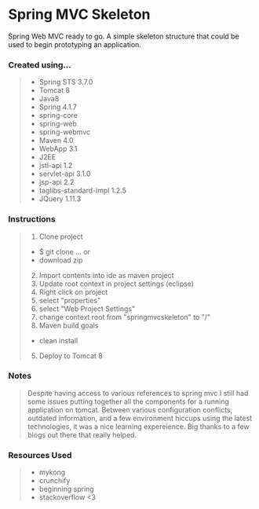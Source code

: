 # Spring MVC Skeleton
Spring Web MVC ready to go. A simple skeleton structure that could be used to begin prototyping an application.  

### Created using...
>  - Spring STS 3.7.0
>  - Tomcat 8
>  - Java8
>  - Spring 4.1.7
>   - spring-core
>   - spring-web
>   - spring-webmvc
>  - Maven 4.0
>  - WebApp 3.1
>  - J2EE
>   - jstl-api 1.2
>   - servlet-api 3.1.0
>   - jsp-api 2.2
>   - taglibs-standard-impl 1.2.5
>  - JQuery 1.11.3

### Instructions
> 1. Clone project
>   * $ git clone ... or
>   * download zip          
> 2. Import contents into ide as maven project
> 3. Update root context in project settings (eclipse)
>   3. Right click on project
>   3. select "properties"
>   3. select "Web Project Settings"
>   3. change context root from "springmvcskeleton" to "/"
> 4. Maven build goals
>   * clean install
> 5. Deploy to Tomcat 8

### Notes 
> Despite having access to various references to spring mvc I still had some
issues putting together all the components for a running application on tomcat.
Between various configuration conflicts, outdated information, and a few
environment hiccups using the latest technologies, it was a nice learning
expereience. Big thanks to a few blogs out there that really helped.  

### Resources Used
> + mykong
> + crunchify
> + beginning spring
> + stackoverflow <3
